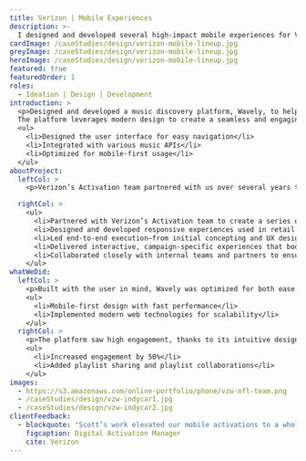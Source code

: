 ```yaml
---
title: Verizon | Mobile Experiences
description: >-
  I designed and developed several high-impact mobile experiences for Verizon, combining clean UI with smooth, responsive front-end builds. Each project pushed user engagement through interactive features, letting me flex both my creative and technical skills.
cardImage: /caseStudies/design/verizon-mobile-lineup.jpg
greyImage: /caseStudies/design/verizon-mobile-lineup.jpg
heroImage: /caseStudies/design/verizon-mobile-lineup.jpg
featured: true              
featuredOrder: 1
roles:
  - Ideation | Design | Development
introduction: >
  <p>Designed and developed a music discovery platform, Wavely, to help users discover and share new music.
  The platform leverages modern design to create a seamless and engaging experience for music lovers.</p>
  <ul>
    <li>Designed the user interface for easy navigation</li>
    <li>Integrated with various music APIs</li>
    <li>Optimized for mobile-first usage</li>
  </ul>
aboutProject:
  leftCol: >
    <p>Verizon’s Activation team partnered with us over several years to concept, design, develop, and deploy a series of mobile microsites for use in retail environments and major event footprints like the Super Bowl. These experiences ranged from gamified promotions to personalized content hubs, each tailored to specific campaigns and audiences. My team and I handled everything from early ideation and UX design to front-end and back-end development, delivering polished, responsive mobile sites that drove engagement and extended Verizon’s reach beyond the store and into users’ hands.</p>

  rightCol: >
    <ul>
      <li>Partnered with Verizon’s Activation team to create a series of custom mobile microsites over multiple campaign cycles.</li>
      <li>Designed and developed responsive experiences used in retail stores and at major events like the Super Bowl.</li>
      <li>Led end-to-end execution—from initial concepting and UX design to front-end and back-end development.</li>
      <li>Delivered interactive, campaign-specific experiences that boosted engagement and extended brand reach.</li>
      <li>Collaborated closely with internal teams and partners to ensure smooth deployment and seamless user experience across devices.</li>
    </ul>
whatWeDid:
  leftCol: >
    <p>Built with the user in mind, Wavely was optimized for both ease of use and performance.</p>
    <ul>
      <li>Mobile-first design with fast performance</li>
      <li>Implemented modern web technologies for scalability</li>
    </ul>
  rightCol: >
    <p>The platform saw high engagement, thanks to its intuitive design and social sharing features.</p>
    <ul>
      <li>Increased engagement by 50%</li>
      <li>Added playlist sharing and playlist collaborations</li>
    </ul>
images:
  - https://s3.amazonaws.com/online-portfolio/phone/vzw-nfl-team.png
  - /caseStudies/design/vzw-indycar1.jpg
  - /caseStudies/design/vzw-indycar2.jpg
clientFeedback:
  - blockquote: "Scott’s work elevated our mobile activations to a whole new level. From sleek, responsive designs to flawless execution, every detail felt intentional and on-brand. The interactive experiences he built didn’t just look great—they drove real engagement across our campaigns. He just gets how to make mobile work."
    figcaption: Digital Activation Manager
    cite: Verizon
---
```


